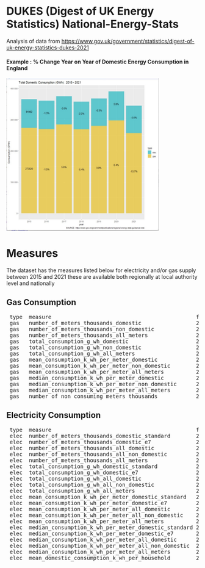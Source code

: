 # DUKES (Digest of UK Energy Statistics) National-Energy-Stats
Analysis of data from https://www.gov.uk/government/statistics/digest-of-uk-energy-statistics-dukes-2021

#### Example : % Change Year on Year of Domestic Energy Consumption in England
<img src="/DomesticConsumption.jpg" width="400" height="400">

# Measures
The dataset has the measures listed below for electricity and/or gas supply between 2015 and 2021
these are available both regionally at local authority level and nationally


## Gas Consumption
<pre>
 type  measure                                             from  to   
 gas   number_of_meters_thousands_domestic                 2015  2021 
 gas   number_of_meters_thousands_non_domestic             2015  2021 
 gas   number_of_meters_thousands_all_meters               2015  2021 
 gas   total_consumption_g_wh_domestic                     2015  2021 
 gas   total_consumption_g_wh_non_domestic                 2015  2021 
 gas   total_consumption_g_wh_all_meters                   2015  2021 
 gas   mean_consumption_k_wh_per_meter_domestic            2015  2021 
 gas   mean_consumption_k_wh_per_meter_non_domestic        2015  2021 
 gas   mean_consumption_k_wh_per_meter_all_meters          2015  2021 
 gas   median_consumption_k_wh_per_meter_domestic          2015  2021 
 gas   median_consumption_k_wh_per_meter_non_domestic      2015  2021 
 gas   median_consumption_k_wh_per_meter_all_meters        2015  2021 
 gas   number_of_non_consuming_meters_thousands            2015  2021 
</pre>

## Electricity Consumption
<pre>
 type  measure                                             from  to   
 elec  number_of_meters_thousands_domestic_standard        2015  2021 
 elec  number_of_meters_thousands_domestic_e7              2015  2021 
 elec  number_of_meters_thousands_all_domestic             2015  2021 
 elec  number_of_meters_thousands_all_non_domestic         2015  2021 
 elec  number_of_meters_thousands_all_meters               2015  2021 
 elec  total_consumption_g_wh_domestic_standard            2015  2021 
 elec  total_consumption_g_wh_domestic_e7                  2015  2021 
 elec  total_consumption_g_wh_all_domestic                 2015  2021 
 elec  total_consumption_g_wh_all_non_domestic             2015  2021 
 elec  total_consumption_g_wh_all_meters                   2015  2021 
 elec  mean_consumption_k_wh_per_meter_domestic_standard   2015  2021 
 elec  mean_consumption_k_wh_per_meter_domestic_e7         2015  2021 
 elec  mean_consumption_k_wh_per_meter_all_domestic        2015  2021 
 elec  mean_consumption_k_wh_per_meter_all_non_domestic    2015  2021 
 elec  mean_consumption_k_wh_per_meter_all_meters          2015  2021 
 elec  median_consumption_k_wh_per_meter_domestic_standard 2015  2021 
 elec  median_consumption_k_wh_per_meter_domestic_e7       2015  2021 
 elec  median_consumption_k_wh_per_meter_all_domestic      2015  2021 
 elec  median_consumption_k_wh_per_meter_all_non_domestic  2015  2021 
 elec  median_consumption_k_wh_per_meter_all_meters        2015  2021 
 elec  mean_domestic_consumption_k_wh_per_household        2015  2021 
 </pre>
